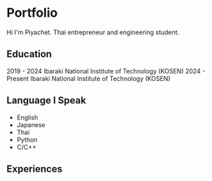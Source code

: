 # Portfolio
Hi I'm Piyachet. Thai entrepreneur and engineering student. 

## Education
2019 - 2024     Ibaraki National Institute of Technology (KOSEN)
2024 - Present  Ibaraki National Institute of Technology (KOSEN)

## Language I Speak
- English
- Japanese
- Thai
- Python
- C/C++

## Experiences
